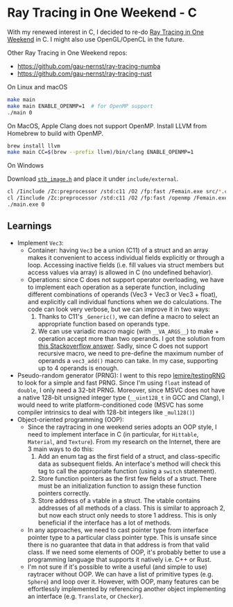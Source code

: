 # Ray Tracing in One Weekend - C

With my renewed interest in C, I decided to re-do [Ray Tracing in One Weekend](https://raytracing.github.io/) in C. I might also use OpenGL/OpenCL in the future.

Other Ray Tracing in One Weekend repos:

- https://github.com/gau-nernst/ray-tracing-numba
- https://github.com/gau-nernst/ray-tracing-rust

On Linux and macOS

```bash
make main
make main ENABLE_OPENMP=1  # for OpenMP support
./main 0
```

On MacOS, Apple Clang does not support OpenMP. Install LLVM from Homebrew to build with OpenMP.

```bash
brew install llvm
make main CC=$(brew --prefix llvm)/bin/clang ENABLE_OPENMP=1
```

On Windows

Download [`stb_image.h`](https://github.com/nothings/stb/blob/master/stb_image.h) and place it under `include/external`.

```bash
cl /Iinclude /Zc:preprocessor /std:c11 /O2 /fp:fast /Femain.exe src/*.c
cl /Iinclude /Zc:preprocessor /std:c11 /O2 /fp:fast /openmp /Femain.exe src/*.c  # for OpenMP support
./main.exe 0
```

## Learnings

- Implement `Vec3`:
  - Container: having `Vec3` be a union (C11) of a struct and an array makes it convenient to access individual fields explicitly or through a loop. Accessing inactive fields (i.e. fill values via struct members but access values via array) is allowed in C (no undefined behavior).
  - Operations: since C does not support operator overloading, we have to implement each operation as a seperate function, including different combinations of operands (Vec3 + Vec3 or Vec3 + float), and explicitly call individual functions when we do calculations. The code can look very verbose, but we can improve it in two ways:
    1. Thanks to C11's `_Generic()`, we can define a macro to select an appropriate function based on operands type.
    2. We can use variadic macro magic (with `__VA_ARGS__`) to make + operation accept more than two operands. I got the solution from [this Stackoverflow answer](https://stackoverflow.com/a/11763277). Sadly, since C does not support recursive macro, we need to pre-define the maximum number of operands a `vec3_add()` macro can take. In my case, supporting up to 4 operands is enough.
- Pseudo-random generator (PRNG): I went to this repo [lemire/testingRNG](https://github.com/lemire/testingRNG) to look for a simple and fast PRNG. Since I'm using `float` instead of `double`, I only need a 32-bit PRNG. Moreover, since MSVC does not have a native 128-bit unsigned integer type (`__uint128_t` in GCC and Clang), I would need to write platform-conditioned code (MSVC has some compiler intrinsics to deal with 128-bit integers like `_mul128()`)
- Object-oriented programming (OOP):
  - Since the raytracing in one weekend series adopts an OOP style, I need to implement interface in C (in particular, for `Hittable`, `Material`, and `Texture`). From my research on the Internet, there are 3 main ways to do this:
    1. Add an enum tag as the first field of a struct, and class-specific data as subsequent fields. An interface's method will check this tag to call the appropriate function (using a `switch` statement).
    2. Store function pointers as the first few fields of a struct. There must be an initialization function to assign these function pointers correctly.
    3. Store address of a vtable in a struct. The vtable contains addresses of all methods of a class. This is similar to approach 2, but now each struct only needs to store 1 address. This is only beneficial if the interface has a lot of methods.
  - In any approaches, we need to cast pointer type from interface pointer type to a particular class pointer type. This is unsafe since there is no guarantee that data in that address is from that valid class. If we need some elements of OOP, it's probably better to use a programming language that supports it natively i.e. C++ or Rust.
  - I'm not sure if it's possible to write a useful (and simple to use) raytracer without OOP. We can have a list of primitive types (e.g. `Sphere`) and loop over it. However, with OOP, many features can be effortlessly implemented by referencing another object implementing an interface (e.g. `Translate`, or `Checker`).

